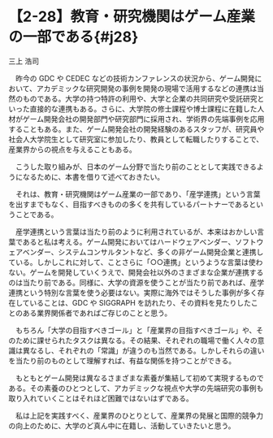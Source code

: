 # 【2-28】教育・研究機関はゲーム産業の一部である{#j28}

<div class="author">三上 浩司</div>

　昨今の GDC や CEDEC などの技術カンファレンスの状況から、ゲーム開発において、アカデミックな研究開発の事例を開発の現場で活用するなどの連携は当然のものである。大学の持つ特許の利用や、大学と企業の共同研究や受託研究といった直接的な連携もある。さらに、大学院の修士課程や博士課程に在籍した人材がゲーム開発会社の開発部門や研究部門に採用され、学術界の先端事例を応用することもある。また、ゲーム開発会社の開発経験のあるスタッフが、研究員や社会人大学院生として研究室に参加したり、教員として転職したりすることで、産業界からの視点を与えることもある。

　こうした取り組みが、日本のゲーム分野で当たり前のこととして実践できるようになるために、本書を借りて述べておきたい。

　それは、教育・研究機関はゲーム産業の一部であり、「産学連携」という言葉を出すまでもなく、目指すべきものの多くを共有しているパートナーであるということである。

　産学連携という言葉は当たり前のように利用されているが、本来はおかしい言葉であると私は考える。ゲーム開発においてはハードウェアベンダー、ソフトウェアベンダー、システムコンサルタントなど、多くの非ゲーム開発企業と連携している。しかしこれに対して、ことさらに「○○連携」というような言葉は使わない。ゲームを開発していくうえで、開発会社以外のさまざまな企業が連携するのは当たり前である。同様に、大学の資源を使うことが当たり前であれば、産学連携という特別な言葉を使う必要はない。実際に海外ではそうした事例が多く存在していることは、GDC や SIGGRAPH を訪れたり、その資料を見たりしたことのある業界関係者であればご存じのことと思う。

　もちろん「大学の目指すべきゴール」と「産業界の目指すべきゴール」や、そのために課せられたタスクは異なる。その結果、それぞれの職場で働く人々の意識は異なるし、それぞれの「常識」が違うのも当然である。しかしそれらの違いを当たり前のものとして理解すれば、有益な関係を持つことができる。

　もともとゲーム開発は異なるさまざまな素養が集結して初めて実現するものである。その素養のひとつとして、アカデミックな視点や大学の先端研究の事例も取り入れていくことはそれほど困難ではないはずである。

　私は上記を実践すべく、産業界のひとりとして、産業界の発展と国際的競争力の向上のために、大学のど真ん中に在籍し、活動していきたいと思う。
